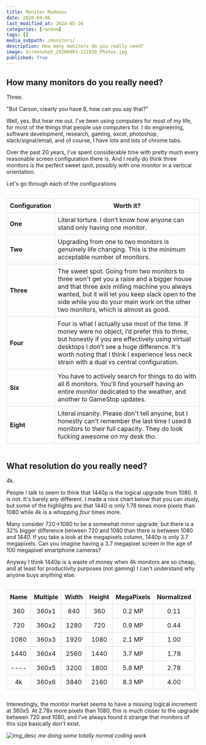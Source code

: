 ```yaml
---
title: Monitor Madness
date: 2020-04-06
last_modified_at: 2024-05-26
categories: [random]
tags: []
media_subpath: /monitors/
description: How many monitors do you really need?
image: Screenshot_20200403-211828_Photos.jpg
published: True
---
```

<style>
    table {
        width: 100%;
        border-collapse: collapse;
    }

    th, td {
        border: 1px solid #ddd;
        padding: 8px;
        word-wrap: break-word;
        white-space: normal;
    }

    th {
        <!-- background-color: #f2f2f2; -->
        text-align: left;
    }

    .center-content {
        display: flex;
        justify-content: center;
    }
</style>

## How many monitors do you really need?

Three.

"But Carson, clearly you have 8, how can you say that?" 

Well, yes. But hear me out. I've been using computers for most of my life, for most of the things that people use computers for. I do engineering, software development, research, gaming, excel, photoshop, slack/signal/email, and of course, I have lots and lots of chrome tabs. 

Over the past 20 years, I've spent considerable time with pretty much every reasonable screen configuration there is. And I really do think three monitors is the perfect sweet spot, possibly with one monitor in a vertical orientation.

Let's go through each of the configurations

<div class="center-content">
  <table>
    <thead>
      <tr>
        <th>Configuration</th>
        <th style="text-align: center">Worth it?</th>
      </tr>
    </thead>
    <tbody>
      <tr>
        <td><strong>One</strong></td>
        <td style="word-wrap: break-word; white-space: normal;">Literal torture. I don’t know how anyone can stand only having one monitor.</td>
      </tr>
      <tr>
        <td><strong>Two</strong></td>
        <td style="word-wrap: break-word; white-space: normal;">Upgrading from one to two monitors is genuinely life changing. This is the minimum acceptable number of monitors.</td>
      </tr>
      <tr>
        <td><strong>Three</strong></td>
        <td style="word-wrap: break-word; white-space: normal;">The sweet spot. Going from two monitors to three won't get you a raise and a bigger house and that three axis milling machine you always wanted, but it will let you keep slack open to the side while you do your main work on the other two monitors, which is almost as good.</td>
      </tr>
      <tr>
        <td><strong>Four</strong></td>
        <td style="word-wrap: break-word; white-space: normal;">Four is what I actually use most of the time. If money were no object, I’d prefer this to three, but honestly if you are effectively using virtual desktops I don’t see a huge difference. It's worth noting that I think I experience less neck strain with a dual vs central configuration.</td>
      </tr>
      <tr>
        <td><strong>Six</strong></td>
        <td style="word-wrap: break-word; white-space: normal;">You have to actively search for things to do with all 6 monitors. You'll find yourself having an entire monitor dedicated to the weather, and another to GameStop updates.</td>
      </tr>
      <tr>
        <td><strong>Eight</strong></td>
        <td style="word-wrap: break-word; white-space: normal;">Literal insanity. Please don't tell anyone, but I honestly can't remember the last time I used 8 monitors to their full capacity. They do look fucking awesome on my desk tho.</td>
      </tr>
    </tbody>
  </table>
</div>


## What resolution do you really need?

4k.

People I talk to seem to think that 1440p is the logical upgrade from 1080. It is not. It's barely any different. I made a nice chart below that you can study, but some of the highlights are that 1440 is only 1.78 times more pixels than 1080 while 4k is a whopping _four_ times more. 

Many consider 720->1080 to be a somewhat minor upgrade, but there is a 32% bigger difference between 720 and 1080 than there is between 1080 and 1440. If you take a look at the megapixels column, 1440p is only 3.7 megapixels. Can you imagine having a 3.7 megapixel screen in the age of 100 megapixel smartphone cameras?

Anyway I think 1440p is a waste of money when 4k monitors are so cheap, and at least for productivity purposes (not gaming) I can't understand why anyone buys anything else. 


<!-- | Name | Ratio |  Width | Height | MegaPixels | Norm |
|:----:|:-----:|:------:|:------:|:----------:|:----:|
|  360 | 360x1 |   640  |   360  |   0.2 MP   | 0.11 |
|  720 | 360x2 |  1280  |   720  |   0.9 MP   | 0.44 |
| 1080 | 360x3 |  1920  |  1080  |   2.1 MP   | 1.00 |
| 1440 | 360x4 |  2560  |  1440  |   3.7 MP   | 1.78 |
| ---  | 360x5 |  3200  |  1800  |   5.8 MP   | 2.78 |
|  4k  | 360x6 |  3840  |  2160  |   8.3 MP   | 4.00 | -->

<div style="display: flex; justify-content: center;">

<table>
  <thead>
    <tr>
      <th>Name</th>
      <th>Multiple</th>
      <th>Width</th>
      <th>Height</th>
      <th>MegaPixels</th>
      <th>Normalized</th>
    </tr>
  </thead>
  <tbody>
    <tr>
      <td align="center">360</td>
      <td align="center">360x1</td>
      <td align="center">640</td>
      <td align="center">360</td>
      <td align="center">0.2 MP</td>
      <td align="center">0.11</td>
    </tr>
    <tr>
      <td align="center">720</td>
      <td align="center">360x2</td>
      <td align="center">1280</td>
      <td align="center">720</td>
      <td align="center">0.9 MP</td>
      <td align="center">0.44</td>
    </tr>
    <tr>
      <td align="center">1080</td>
      <td align="center">360x3</td>
      <td align="center">1920</td>
      <td align="center">1080</td>
      <td align="center">2.1 MP</td>
      <td align="center">1.00</td>
    </tr>
    <tr>
      <td align="center">1440</td>
      <td align="center">360x4</td>
      <td align="center">2560</td>
      <td align="center">1440</td>
      <td align="center">3.7 MP</td>
      <td align="center">1.78</td>
    </tr>
    <tr>
      <td align="center">----</td>
      <td align="center">360x5</td>
      <td align="center">3200</td>
      <td align="center">1800</td>
      <td align="center">5.8 MP</td>
      <td align="center">2.78</td>
    </tr>
    <tr>
      <td align="center">4k</td>
      <td align="center">360x6</td>
      <td align="center">3840</td>
      <td align="center">2160</td>
      <td align="center">8.3 MP</td>
      <td align="center">4.00</td>
    </tr>
  </tbody>
</table>

</div>


Interestingly, the monitor market seems to have a missing logical increment at 360x5. At 2.78x more pixels than 1080, this is much closer to the upgrade between 720 and 1080, and I've always found it strange that monitors of this size basically don't exist.

![img_desc](monitors_coding.jpg)
_me doing some totally normal coding work_

